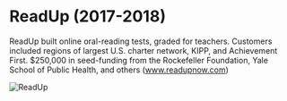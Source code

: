 # ReadUp (2017-2018) 

ReadUp built online oral-reading tests, graded for teachers. Customers included regions of largest U.S. charter network, KIPP, and Achievement First. $250,000 in seed-funding from the Rockefeller Foundation, Yale School of Public Health, and others (www.readupnow.com)

![ReadUp](https://s3-us-west-2.amazonaws.com/readup-now/website/splash.jpg)
